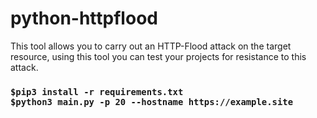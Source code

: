# python-httpflood
This tool allows you to carry out an HTTP-Flood attack on the target resource, using this tool you can test your projects for resistance to this attack.
<div>
  <h3>
<pre><code>$pip3 install -r requirements.txt </code>
<code>$python3 main.py -p 20 --hostname https://example.site </code></pre>
  </h3>
</div>
